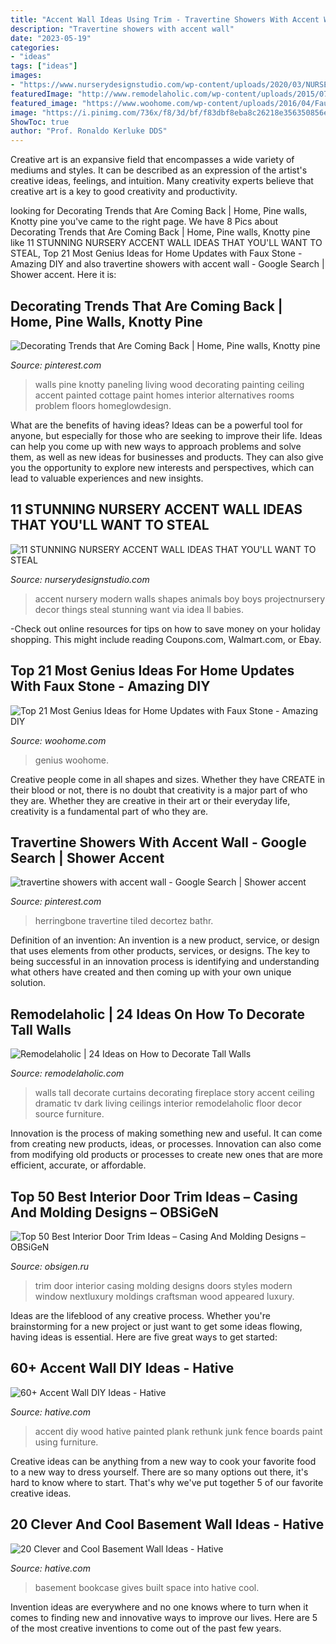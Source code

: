 ```yaml
---
title: "Accent Wall Ideas Using Trim - Travertine Showers With Accent Wall"
description: "Travertine showers with accent wall"
date: "2023-05-19"
categories:
- "ideas"
tags: ["ideas"]
images:
- "https://www.nurserydesignstudio.com/wp-content/uploads/2020/03/NURSERY-ACCENT-WALL-IDEAS.png"
featuredImage: "http://www.remodelaholic.com/wp-content/uploads/2015/07/dramatic-walls-and-curtains.jpg"
featured_image: "https://www.woohome.com/wp-content/uploads/2016/04/Faux-Stone-Makeover-woohome_20.jpg"
image: "https://i.pinimg.com/736x/f8/3d/bf/f83dbf8eba8c26218e356350856ed5c6--wood-accent-walls-wood-accents.jpg"
ShowToc: true
author: "Prof. Ronaldo Kerluke DDS"
---
```



Creative art is an expansive field that encompasses a wide variety of mediums and styles. It can be described as an expression of the artist's creative ideas, feelings, and intuition. Many creativity experts believe that creative art is a key to good creativity and productivity.

	

		
looking for Decorating Trends that Are Coming Back | Home, Pine walls, Knotty pine you've came to the right page. We have 8 Pics about Decorating Trends that Are Coming Back | Home, Pine walls, Knotty pine like 11 STUNNING NURSERY ACCENT WALL IDEAS THAT YOU&#039;LL WANT TO STEAL, Top 21 Most Genius Ideas for Home Updates with Faux Stone - Amazing DIY and also travertine showers with accent wall - Google Search | Shower accent. Here it is:
		
    
## Decorating Trends That Are Coming Back | Home, Pine Walls, Knotty Pine

<img loading=lazy src="https://i.pinimg.com/736x/f8/3d/bf/f83dbf8eba8c26218e356350856ed5c6--wood-accent-walls-wood-accents.jpg" onerror="this.onerror=null;this.src='https://tse4.mm.bing.net/th?id=OIP.Ud8go2Hwr3Yz3k-4sAin4AHaJ3&amp;pid=15.1';" alt="Decorating Trends that Are Coming Back | Home, Pine walls, Knotty pine">

_Source: pinterest.com_

>walls pine knotty paneling living wood decorating painting ceiling accent painted cottage paint homes interior alternatives rooms problem floors homeglowdesign. 

	

What are the benefits of having ideas?
Ideas can be a powerful tool for anyone, but especially for those who are seeking to improve their life. Ideas can help you come up with new ways to approach problems and solve them, as well as new ideas for businesses and products. They can also give you the opportunity to explore new interests and perspectives, which can lead to valuable experiences and new insights.

    
## 11 STUNNING NURSERY ACCENT WALL IDEAS THAT YOU&#039;LL WANT TO STEAL

<img loading=lazy src="https://www.nurserydesignstudio.com/wp-content/uploads/2020/03/NURSERY-ACCENT-WALL-IDEAS.png" onerror="this.onerror=null;this.src='https://tse2.mm.bing.net/th?id=OIP.0QvMvN2juFLT3TBSx0XZrgHaLH&amp;pid=15.1';" alt="11 STUNNING NURSERY ACCENT WALL IDEAS THAT YOU&#039;LL WANT TO STEAL">

_Source: nurserydesignstudio.com_

>accent nursery modern walls shapes animals boy boys projectnursery decor things steal stunning want via idea ll babies. 

	

-Check out online resources for tips on how to save money on your holiday shopping. This might include reading Coupons.com, Walmart.com, or Ebay.

    
## Top 21 Most Genius Ideas For Home Updates With Faux Stone - Amazing DIY

<img loading=lazy src="https://www.woohome.com/wp-content/uploads/2016/04/Faux-Stone-Makeover-woohome_20.jpg" onerror="this.onerror=null;this.src='https://tse1.mm.bing.net/th?id=OIP.xKEOSsQqWpfN66_zCcTrJAHaHa&amp;pid=15.1';" alt="Top 21 Most Genius Ideas for Home Updates with Faux Stone - Amazing DIY">

_Source: woohome.com_

>genius woohome. 

	

Creative people come in all shapes and sizes. Whether they have CREATE in their blood or not, there is no doubt that creativity is a major part of who they are. Whether they are creative in their art or their everyday life, creativity is a fundamental part of who they are.

    
## Travertine Showers With Accent Wall - Google Search | Shower Accent

<img loading=lazy src="https://i.pinimg.com/736x/b9/18/c5/b918c521d43cfc494cf59171946bfa5a.jpg" onerror="this.onerror=null;this.src='https://tse1.mm.bing.net/th?id=OIP.n6qc_r6aUyc6ksdShCYUegHaLG&amp;pid=15.1';" alt="travertine showers with accent wall - Google Search | Shower accent">

_Source: pinterest.com_

>herringbone travertine tiled decortez bathr. 

	

Definition of an invention:
An invention is a new product, service, or design that uses elements from other products, services, or designs. The key to being successful in an innovation process is identifying and understanding what others have created and then coming up with your own unique solution.

    
## Remodelaholic | 24 Ideas On How To Decorate Tall Walls

<img loading=lazy src="http://www.remodelaholic.com/wp-content/uploads/2015/07/dramatic-walls-and-curtains.jpg" onerror="this.onerror=null;this.src='https://tse1.mm.bing.net/th?id=OIP.TwhInT1yBpn-7AhRS7yJcQHaKA&amp;pid=15.1';" alt="Remodelaholic | 24 Ideas on How to Decorate Tall Walls">

_Source: remodelaholic.com_

>walls tall decorate curtains decorating fireplace story accent ceiling dramatic tv dark living ceilings interior remodelaholic floor decor source furniture. 

	

Innovation is the process of making something new and useful. It can come from creating new products, ideas, or processes. Innovation can also come from modifying old products or processes to create new ones that are more efficient, accurate, or affordable.

    
## Top 50 Best Interior Door Trim Ideas – Casing And Molding Designs – OBSiGeN

<img loading=lazy src="http://nextluxury.com/wp-content/uploads/sleek-door-trim-ideas.jpg" onerror="this.onerror=null;this.src='https://tse2.mm.bing.net/th?id=OIP.ZU2lQajAWcitlWOr3fWJ-QAAAA&amp;pid=15.1';" alt="Top 50 Best Interior Door Trim Ideas – Casing And Molding Designs – OBSiGeN">

_Source: obsigen.ru_

>trim door interior casing molding designs doors styles modern window nextluxury moldings craftsman wood appeared luxury. 

	

Ideas are the lifeblood of any creative process. Whether you're brainstorming for a new project or just want to get some ideas flowing, having ideas is essential. Here are five great ways to get started: 

    
## 60+ Accent Wall DIY Ideas - Hative

<img loading=lazy src="https://hative.com/wp-content/uploads/2017/08/accent-wall-diy/45-accent-wall-diy-ideas.jpg" onerror="this.onerror=null;this.src='https://tse3.mm.bing.net/th?id=OIP.Pk7MawYtW_kpGBrYg6U_xgDhEs&amp;pid=15.1';" alt="60+ Accent Wall DIY Ideas - Hative">

_Source: hative.com_

>accent diy wood hative painted plank rethunk junk fence boards paint using furniture. 

	

Creative ideas can be anything from a new way to cook your favorite food to a new way to dress yourself. There are so many options out there, it's hard to know where to start. That's why we've put together 5 of our favorite creative ideas.

    
## 20 Clever And Cool Basement Wall Ideas - Hative

<img loading=lazy src="http://hative.com/wp-content/uploads/2014/05/basement-wall-ideas/20-bookcase-in-basement-wall.jpg" onerror="this.onerror=null;this.src='https://tse2.mm.bing.net/th?id=OIP.5ls36B5bKwGYwSnnwifRuQAAAA&amp;pid=15.1';" alt="20 Clever and Cool Basement Wall Ideas - Hative">

_Source: hative.com_

>basement bookcase gives built space into hative cool. 

	

Invention ideas are everywhere and no one knows where to turn when it comes to finding new and innovative ways to improve our lives. Here are 5 of the most creative inventions to come out of the past few years.

